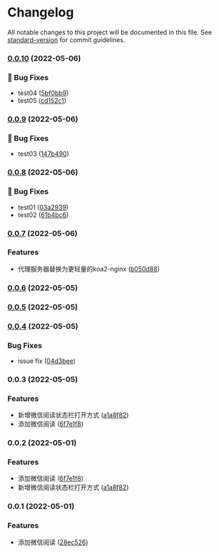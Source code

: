 # Changelog

All notable changes to this project will be documented in this file. See [standard-version](https://github.com/conventional-changelog/standard-version) for commit guidelines.

### [0.0.10](https://github.com/LstHeart/vscode-wxread/compare/v0.0.9...v0.0.10) (2022-05-06)


### 🐛 Bug Fixes

* test04 ([5bf0bb9](https://github.com/LstHeart/vscode-wxread/commit/5bf0bb93a780f3ad425393da699e5a7a1213374c))
* test05 ([cd152c1](https://github.com/LstHeart/vscode-wxread/commit/cd152c1f4e4d38242a7188275574911632e30a5b))

### [0.0.9](https://github.com/LstHeart/vscode-wxread/compare/v0.0.8...v0.0.9) (2022-05-06)


### 🐛 Bug Fixes

* test03 ([147b490](https://github.com/LstHeart/vscode-wxread/commit/147b490f8196bf50e14f944098a97f12c40a8350))

### [0.0.8](https://github.com/LstHeart/vscode-wxread/compare/v0.0.7...v0.0.8) (2022-05-06)


### 🐛 Bug Fixes

* test01 ([03a2939](https://github.com/LstHeart/vscode-wxread/commit/03a2939d081e05fc465983072e8fc84dc5411f9d))
* test02 ([61b4bc6](https://github.com/LstHeart/vscode-wxread/commit/61b4bc60baf0448aafe5cbb6effc9eccc626f332))

### [0.0.7](https://github.com/LstHeart/vscode-wxread/compare/v0.0.6...v0.0.7) (2022-05-06)


### Features

* 代理服务器替换为更轻量的koa2-nginx ([b050d88](https://github.com/LstHeart/vscode-wxread/commit/b050d88b08cd93a5e7f3f32ea94b48d10326f8d5))

### [0.0.6](https://github.com/LstHeart/vscode-wxread/compare/v0.0.5...v0.0.6) (2022-05-05)

### [0.0.5](https://github.com/LstHeart/vscode-wxread/compare/v0.0.4...v0.0.5) (2022-05-05)

### [0.0.4](https://github.com/LstHeart/vscode-wxread/compare/v0.0.3...v0.0.4) (2022-05-05)


### Bug Fixes

* issue fix ([04d3bee](https://github.com/LstHeart/vscode-wxread/commit/04d3bee4a77179250bf5e7584264093ad891bb79))

### 0.0.3 (2022-05-05)


### Features

* 新增微信阅读状态栏打开方式 ([a1a8f82](https://github.com/LstHeart/vscode-wxread/commit/a1a8f825b077c64480c60d1a5f701af5ce898849))
* 添加微信阅读 ([6f7e1f8](https://github.com/LstHeart/vscode-wxread/commit/6f7e1f821feeb0053a2a3a64d5219333f4d75715))

### 0.0.2 (2022-05-01)


### Features

* 添加微信阅读 ([6f7e1f8](https://github.com/LstHeart/vscode-wxread/commit/6f7e1f821feeb0053a2a3a64d5219333f4d75715))
* 新增微信阅读状态栏打开方式 ([a1a8f82](https://github.com/LstHeart/vscode-wxread/commit/a1a8f825b077c64480c60d1a5f701af5ce898849))

### 0.0.1 (2022-05-01)


### Features

* 添加微信阅读 ([28ec526](https://github.com/LstHeart/vscode-wxread/commit/28ec526a0d962f94eeb5be7d531f988126d1e4be))